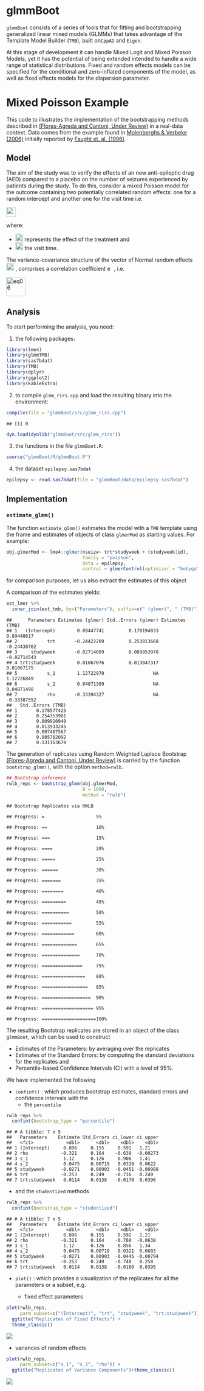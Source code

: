 glmmBoot
================

`glmmBoot` consists of a series of tools that for fitting and
bootstrapping generalized linear mixed models (GLMMs) that takes
advantage of the Template Model Builder (`TMB`), built on`CppAD` and
`Eigen`.

At this stage of development it can handle Mixed Logit and Mixed Poisson
Models, yet it has the potential of being extended intended to handle a
wide range of statistical distributions. Fixed and random effects models
can be specified for the conditional and zero-inflated components of the
model, as well as fixed effects models for the dispersion parameter.

# Mixed Poisson Example

This code to illustrates the implementation of the bootstrapping methods
described in [(Flores-Agreda and Cantoni, Under
Review)](https://www.researchgate.net/publication/315768128_Bootstrapping_Generalized_Linear_Mixed_Models_via_a_Weighted_Laplace_Approximation)
in a real-data context. Data comes from the  example found in
[Molenberghs & Verbeke
(2006)](https://www.springer.com/gp/book/9780387251448) initially
reported by [Faught et. al.
(1996)](https://www.ncbi.nlm.nih.gov/pubmed/8649570).

## Model

The aim of the study was to verify the effects of an new anti-epileptic
drug (AED) compared to a placebo on the number of seizures experienced
by patients during the study. To do this, consider a mixed Poisson model
for the outcome containing two potentially correlated random effects:
one for a random intercept and another one for the visit time i.e.

<img src="img/eq01.png" alt="eq01" height="25">

where:

  - <img src="img/eq02.png" alt="eq02" height="20"> represents the
    effect of the treatment and
  - <img src="img/eq03.png" alt="eq03" height="20"> the visit time.

The variance-covariance structure of the vector of Normal random effects
<img src="img/eq04.png" alt="eq04" height="20"> , comprises a
correlation coefficient <img src="img/eq05.png" alt="eq05" height="14">
, i.e.

<img src="img/eq06.png" alt="eq06" height="50">

## Analysis

To start performing the analysis, you need:

1.  the following packages:

<!-- end list -->

``` r
library(lme4)
library(glmmTMB)
library(sas7bdat)
library(TMB)
library(dplyr)
library(ggplot2)
library(kableExtra)
```

2.  to compile `glmm_rirs.cpp` and load the resulting binary into the
    environment:

<!-- end list -->

``` r
compile(file = "glmmBoot/src/glmm_rirs.cpp")
```

    ## [1] 0

``` r
dyn.load(dynlib("glmmBoot/src/glmm_rirs"))
```

3.  the functions in the file `glmmBoot.R`:

<!-- end list -->

``` r
source("glmmBoot/R/glmmBoot.R")
```

4.  the dataset `epilepsy.sas7bdat`

<!-- end list -->

``` r
epilepsy <- read.sas7bdat(file = "glmmBoot/data/epilepsy.sas7bdat")
```

## Implementation

### `estimate_glmm()`

The function `estimate_glmm()` estimates the model with a `TMB` template
using the frame and estimates of objects of class `glmerMod` as starting
values. For example:

``` r
obj.glmerMod <- lme4::glmer(nseizw~ trt*studyweek + (studyweek|id), 
                            family = "poisson",
                            data = epilepsy, 
                            control = glmerControl(optimizer = "bobyqa"))
```

for comparison purposes, let us also extract the estimates of this
object

A comparison of the estimates yields:

``` r
est_lmer %>% 
  inner_join(est_tmb, by=("Parameters"), suffix=c(" (glmer)", " (TMB)")) 
```

    ##      Parameters Estimates (glmer) Std..Errors (glmer) Estimates (TMB)
    ## 1   (Intercept)        0.89447741         0.178194833      0.89448617
    ## 2           trt       -0.24422209         0.253813668     -0.24430762
    ## 3     studyweek       -0.02714089         0.009853978     -0.02714543
    ## 4 trt:studyweek        0.01067076         0.013847317      0.01067175
    ## 5           s_1        1.12722970                  NA      1.12726849
    ## 6           s_2        0.04871389                  NA      0.04871498
    ## 7           rho       -0.33394327                  NA     -0.33387552
    ##   Std..Errors (TMB)
    ## 1       0.178577425
    ## 2       0.254353981
    ## 3       0.009920940
    ## 4       0.013933245
    ## 5       0.097487567
    ## 6       0.005702092
    ## 7       0.131163679

The generation of replicates using Random Weighted Laplace Bootstrap
[(Flores-Agreda and Cantoni, Under
Review)](https://www.researchgate.net/publication/315768128_Bootstrapping_Generalized_Linear_Mixed_Models_via_a_Weighted_Laplace_Approximation)
is carried by the function `bootstrap_glmm()`, with the option
`method=rwlb`.

``` r
## Bootstrap inference 
rwlb_reps <- bootstrap_glmm(obj.glmerMod,
                            B = 1000,
                            method = "rwlb")
```

    ## Bootstrap Replicates via RWLB

    ## Progress: =                   5%

    ## Progress: ==                  10%

    ## Progress: ===                 15%

    ## Progress: ====                20%

    ## Progress: =====               25%

    ## Progress: ======              30%

    ## Progress: =======             35%

    ## Progress: ========            40%

    ## Progress: =========           45%

    ## Progress: ==========          50%

    ## Progress: ===========         55%

    ## Progress: ============        60%

    ## Progress: =============       65%

    ## Progress: ==============      70%

    ## Progress: ===============     75%

    ## Progress: ================    80%

    ## Progress: =================   85%

    ## Progress: ==================  90%

    ## Progress: =================== 95%

    ## Progress: ====================100%

The resulting Bootstrap replicates are stored in an object of the class
`glmmBoot`, which can be used to construct

  - Estimates of the Parameters: by averaging over the replicates
  - Estimates of the Standard Errors: by computing the standard
    deviations for the replicates and
  - Percentile-based Confidence Intervals (CI) with a level of 95%.

We have implemented the following

  - `confint()` : which produces bootstrap estimates, standard errors
    and confidence intervals with the
      - the `percentile`

<!-- end list -->

``` r
rwlb_reps %>% 
  confint(bootstrap_type = "percentile")
```

    ## # A tibble: 7 x 5
    ##   Parameters    Estimate Std_Errors ci_lower ci_upper
    ##   <fct>            <dbl>      <dbl>    <dbl>    <dbl>
    ## 1 (Intercept)     0.896     0.155     0.591   1.21   
    ## 2 rho            -0.321     0.164    -0.639  -0.00273
    ## 3 s_1             1.12      0.126     0.906   1.41   
    ## 4 s_2             0.0475    0.00719   0.0339  0.0622 
    ## 5 studyweek      -0.0271    0.00903  -0.0451 -0.00988
    ## 6 trt            -0.253     0.249    -0.716   0.249  
    ## 7 trt:studyweek   0.0114    0.0138   -0.0170  0.0396

  - and the `studentized` methods

<!-- end list -->

``` r
rwlb_reps %>% 
  confint(bootstrap_type = "studentized")
```

    ## # A tibble: 7 x 5
    ##   Parameters    Estimate Std_Errors ci_lower ci_upper
    ##   <fct>            <dbl>      <dbl>    <dbl>    <dbl>
    ## 1 (Intercept)     0.896     0.155     0.592   1.21   
    ## 2 rho            -0.321     0.164    -0.760  -0.0638 
    ## 3 s_1             1.12      0.126     0.856   1.34   
    ## 4 s_2             0.0475    0.00719   0.0321  0.0603 
    ## 5 studyweek      -0.0271    0.00903  -0.0445 -0.00794
    ## 6 trt            -0.253     0.249    -0.740   0.258  
    ## 7 trt:studyweek   0.0114    0.0138   -0.0160  0.0395

  - `plot()` : which provides a visualization of the replicates for all
    the parameters or a subset, e.g.
    
      - fixed effect parameters

<!-- end list -->

``` r
plot(rwlb_reps, 
     parm_subset=c("(Intercept)", "trt", "studyweek", "trt:studyweek")) + 
  ggtitle("Replicates of Fixed Effects") +
  theme_classic()
```

![](README_files/figure-gfm/unnamed-chunk-12-1.png)<!-- -->

  - variances of random effects

<!-- end list -->

``` r
plot(rwlb_reps, 
     parm_subset=c("s_1", "s_2", "rho")) + 
  ggtitle("Replicates of Variance Components")+theme_classic()
```

![](README_files/figure-gfm/unnamed-chunk-13-1.png)<!-- -->
